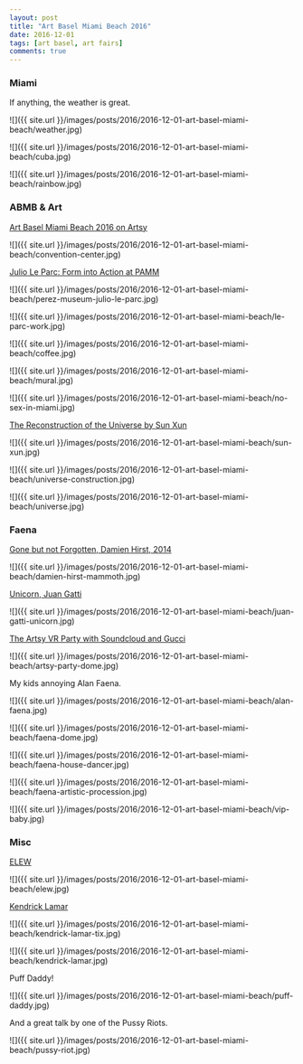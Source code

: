 ```yaml
---
layout: post
title: "Art Basel Miami Beach 2016"
date: 2016-12-01
tags: [art basel, art fairs]
comments: true
---
```

### Miami

If anything, the weather is great.

![]({{ site.url }}/images/posts/2016/2016-12-01-art-basel-miami-beach/weather.jpg)

![]({{ site.url }}/images/posts/2016/2016-12-01-art-basel-miami-beach/cuba.jpg)

![]({{ site.url }}/images/posts/2016/2016-12-01-art-basel-miami-beach/rainbow.jpg)

### ABMB & Art

[Art Basel Miami Beach 2016 on Artsy](https://www.artsy.net/art-basel-in-miami-beach-2016)

![]({{ site.url }}/images/posts/2016/2016-12-01-art-basel-miami-beach/convention-center.jpg)

[Julio Le Parc: Form into Action at PAMM](http://www.pamm.org/julioleparc)

![]({{ site.url }}/images/posts/2016/2016-12-01-art-basel-miami-beach/perez-museum-julio-le-parc.jpg)

![]({{ site.url }}/images/posts/2016/2016-12-01-art-basel-miami-beach/le-parc-work.jpg)

![]({{ site.url }}/images/posts/2016/2016-12-01-art-basel-miami-beach/coffee.jpg)

![]({{ site.url }}/images/posts/2016/2016-12-01-art-basel-miami-beach/mural.jpg)

![]({{ site.url }}/images/posts/2016/2016-12-01-art-basel-miami-beach/no-sex-in-miami.jpg)

[The Reconstruction of the Universe by Sun Xun](http://www.coolhunting.com/culture/sun-xun-audemars-piguet-art-basel)

![]({{ site.url }}/images/posts/2016/2016-12-01-art-basel-miami-beach/sun-xun.jpg)

![]({{ site.url }}/images/posts/2016/2016-12-01-art-basel-miami-beach/universe-construction.jpg)

![]({{ site.url }}/images/posts/2016/2016-12-01-art-basel-miami-beach/universe.jpg)

### Faena

[Gone but not Forgotten, Damien Hirst, 2014](http://www.damienhirst.com/gone-but-not-forgotten)

![]({{ site.url }}/images/posts/2016/2016-12-01-art-basel-miami-beach/damien-hirst-mammoth.jpg)

[Unicorn, Juan Gatti](https://www.artsy.net/artist/juan-gatti)

![]({{ site.url }}/images/posts/2016/2016-12-01-art-basel-miami-beach/juan-gatti-unicorn.jpg)

[The Artsy VR Party with Soundcloud and Gucci](http://thecreatorsproject.vice.com/blog/mind-bending-virtual-dome-miami)

![]({{ site.url }}/images/posts/2016/2016-12-01-art-basel-miami-beach/artsy-party-dome.jpg)

My kids annoying Alan Faena.

![]({{ site.url }}/images/posts/2016/2016-12-01-art-basel-miami-beach/alan-faena.jpg)

![]({{ site.url }}/images/posts/2016/2016-12-01-art-basel-miami-beach/faena-dome.jpg)

![]({{ site.url }}/images/posts/2016/2016-12-01-art-basel-miami-beach/faena-house-dancer.jpg)

![]({{ site.url }}/images/posts/2016/2016-12-01-art-basel-miami-beach/faena-artistic-procession.jpg)

![]({{ site.url }}/images/posts/2016/2016-12-01-art-basel-miami-beach/vip-baby.jpg)

### Misc

[ELEW](http://elewrockjazz.com)

![]({{ site.url }}/images/posts/2016/2016-12-01-art-basel-miami-beach/elew.jpg)

[Kendrick Lamar](http://www.kendricklamar.com)

![]({{ site.url }}/images/posts/2016/2016-12-01-art-basel-miami-beach/kendrick-lamar-tix.jpg)

![]({{ site.url }}/images/posts/2016/2016-12-01-art-basel-miami-beach/kendrick-lamar.jpg)

Puff Daddy!

![]({{ site.url }}/images/posts/2016/2016-12-01-art-basel-miami-beach/puff-daddy.jpg)

And a great talk by one of the Pussy Riots.

![]({{ site.url }}/images/posts/2016/2016-12-01-art-basel-miami-beach/pussy-riot.jpg)
